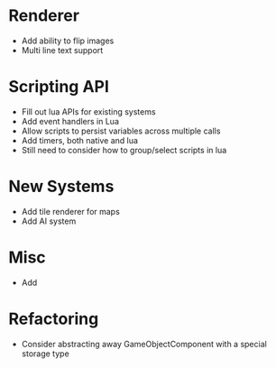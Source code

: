 # Renderer
* Add ability to flip images
* Multi line text support

# Scripting API
* Fill out lua APIs for existing systems
* Add event handlers in Lua
* Allow scripts to persist variables across multiple calls
* Add timers, both native and lua
* Still need to consider how to group/select scripts in lua

# New Systems
* Add tile renderer for maps
* Add AI system

# Misc
* Add

# Refactoring
* Consider abstracting away GameObjectComponent with a special storage type
